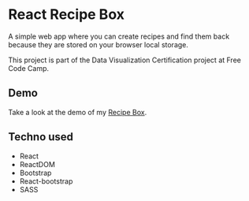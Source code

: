 # React Recipe Box

A simple web app where you can create recipes and find them back because they are stored on your browser local storage.

This project is part of the Data Visualization Certification project at Free Code Camp.

## Demo
Take a look at the demo of my [Recipe Box](http://recipe-box.lemaitre-creation.fr/).

## Techno used
* React
* ReactDOM
* Bootstrap
* React-bootstrap
* SASS